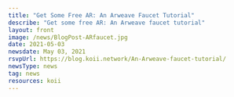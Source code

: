 ```yaml
---
title: "Get Some Free AR: An Arweave Faucet Tutorial"
describe: "Get some free AR: An Arweave faucet tutorial"
layout: front
image: /news/BlogPost-ARfaucet.jpg
date: 2021-05-03
newsdate: May 03, 2021
rsvpUrl: https://blog.koii.network/An-Arweave-faucet-tutorial/
newsType: news
tag: news
resources: koii
---
```

